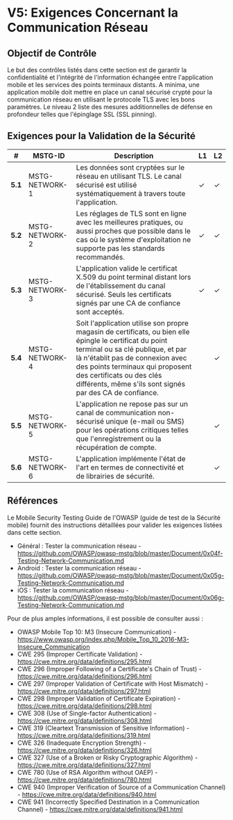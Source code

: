 # V5: Exigences Concernant la Communication Réseau

## Objectif de Contrôle

Le but des contrôles listés dans cette section est de garantir la confidentialité et l'intégrité de l'information échangée entre l'application mobile et les services des points terminaux distants. A minima, une application mobile doit mettre en place un canal sécurisé crypté pour la communication réseau en utilisant le protocole TLS avec les bons paramètres. Le niveau 2 liste des mesures additionnelles de défense en profondeur telles que l'épinglage SSL (SSL pinning).

## Exigences pour la Validation de la Sécurité

| # | MSTG-ID | Description | L1 | L2 |
| -- | -------- | ---------------------- | - | - |
| **5.1** | MSTG-NETWORK-1 | Les données sont cryptées sur le réseau en utilisant TLS. Le canal sécurisé est utilisé systématiquement à travers toute l'application. | ✓ | ✓ |
| **5.2** | MSTG-NETWORK-2 | Les réglages de TLS sont en ligne avec les meilleures pratiques, ou aussi proches que possible dans le cas où le système d'exploitation ne supporte pas les standards recommandés. | ✓ | ✓ |
| **5.3** | MSTG-NETWORK-3 | L'application valide le certificat X.509 du point terminal distant lors de l'établissement du canal sécurisé. Seuls les certificats signés par une CA de confiance sont acceptés. | ✓ | ✓ |
| **5.4** | MSTG-NETWORK-4 | Soit l'application utilise son propre magasin de certificats, ou bien elle épingle le certificat du point terminal ou sa clé publique, et par là n'établit pas de connexion avec des points terminaux qui proposent des certificats ou des clés différents, même s'ils sont signés par des CA de confiance. |   | ✓ |
| **5.5** | MSTG-NETWORK-5 | L'application ne repose pas sur un canal de communication non-sécurisé unique (e-mail ou SMS) pour les opérations critiques telles que l'enregistrement ou la récupération de compte. |  | ✓ |
| **5.6** | MSTG-NETWORK-6 | L'application implémente l'état de l'art en termes de connectivité et de librairies de sécurité. |  | ✓ |

<div style="page-break-after: always;">
</div>

## Références

Le Mobile Security Testing Guide de l'OWASP (guide de test de la Sécurité mobile) fournit des instructions détaillées pour valider les exigences listées dans cette section.

- Général : Tester la communication réseau - <https://github.com/OWASP/owasp-mstg/blob/master/Document/0x04f-Testing-Network-Communication.md>
- Android : Tester la communication réseau - <https://github.com/OWASP/owasp-mstg/blob/master/Document/0x05g-Testing-Network-Communication.md>
- iOS : Tester la communication réseau - <https://github.com/OWASP/owasp-mstg/blob/master/Document/0x06g-Testing-Network-Communication.md>

Pour de plus amples informations, il est possible de consulter aussi :

- OWASP Mobile Top 10: M3 (Insecure Communication) - <https://www.owasp.org/index.php/Mobile_Top_10_2016-M3-Insecure_Communication>
- CWE 295 (Improper Certificate Validation) - <https://cwe.mitre.org/data/definitions/295.html>
- CWE 296 (Improper Following of a Certificate's Chain of Trust) - <https://cwe.mitre.org/data/definitions/296.html>
- CWE 297 (Improper Validation of Certificate with Host Mismatch) - <https://cwe.mitre.org/data/definitions/297.html>
- CWE 298 (Improper Validation of Certificate Expiration) - <https://cwe.mitre.org/data/definitions/298.html>
- CWE 308 (Use of Single-factor Authentication) - <https://cwe.mitre.org/data/definitions/308.html>
- CWE 319 (Cleartext Transmission of Sensitive Information) - <https://cwe.mitre.org/data/definitions/319.html>
- CWE 326 (Inadequate Encryption Strength) - <https://cwe.mitre.org/data/definitions/326.html>
- CWE 327 (Use of a Broken or Risky Cryptographic Algorithm) - <https://cwe.mitre.org/data/definitions/327.html>
- CWE 780 (Use of RSA Algorithm without OAEP) - <https://cwe.mitre.org/data/definitions/780.html>
- CWE 940 (Improper Verification of Source of a Communication Channel) - <https://cwe.mitre.org/data/definitions/940.html>
- CWE 941 (Incorrectly Specified Destination in a Communication Channel) - <https://cwe.mitre.org/data/definitions/941.html>
